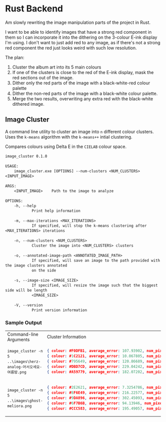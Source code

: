 # Rust Backend

Am slowly rewriting the image manipulation parts of the project in Rust.

I want to be able to identify images that have a strong red component in them so I can incorporate it into the dithering on the 3-colour E-ink display I'm using. I don't want to just add red to any image, as if there's not a strong red component the red just looks weird with such low resolution.

The plan:

1. Cluster the album art into its 5 main colours
2. If one of the clusters is close to the red of the E-ink display, mask the red sections out of the image.
3. Dither only the red parts of the image with a black-white-red colour palette
4. Dither the non-red parts of the image with a black-white colour palette.
5. Merge the two results, overwriting any extra red with the black-white dithered image.

## Image Cluster

A command line utility to cluster an image into `n` different colour clusters. Uses the `k-means` algorithm with the `k-means++` intial clustering.

Compares colours using Delta E in the `CIELAB` colour space.

```
image_cluster 0.1.0

USAGE:
    image_cluster.exe [OPTIONS] --num-clusters <NUM_CLUSTERS> <INPUT_IMAGE>

ARGS:
    <INPUT_IMAGE>    Path to the image to analyze

OPTIONS:
    -h, --help
            Print help information

    -m, --max-iterations <MAX_ITERATIONS>
            If specified, will stop the k-means clustering after <MAX_ITERATIONS> iterations

    -n, --num-clusters <NUM_CLUSTERS>
            Cluster the image into <NUM_CLUSTERS> clusters

    -o, --annotated-image-path <ANNOTATED_IMAGE_PATH>
            If specified, will save an image to the path provided with the image clusters annotated
            on the side

    -s, --image-size <IMAGE_SIZE>
            If specified, will resize the image such that the biggest side will be length
            <IMAGE_SIZE>

    -V, --version
            Print version information
```

### Sample Output

<table>
<tr>
<td>Command-line Arguments</td>
<td>Cluster Information</td>
<td>Annotated Image</td>
</tr>
<tr>
<td>

`image_cluster -n 5 ..\images\herz-analog-어서오세요-여름밤.png`

</td>

<td>

```json
{ colour: #F0DFB1, average_error: 107.93902, num_pixels: 30026 }
{ colour: #1C2121, average_error: 10.067805, num_pixels: 303786 }
{ colour: #795649, average_error: 120.86689, num_pixels: 44798 }
{ colour: #DBD7CD, average_error: 229.04242, num_pixels: 9270 }
{ colour: #A59779, average_error: 182.07202, num_pixels: 21720 }
```

</td>
<td>

![herz-analog-어서오세요-여름밤 album art](img/herz.png)

</td>
</tr>

<tr>
<td>

`image_cluster -n 5 ..\images\ghost-meliora.png`

</td>

<td>

```json
{ colour: #2E2621, average_error: 7.3254786, num_pixels: 344375 }
{ colour: #8F6E49, average_error: 216.22577, num_pixels: 9834 }
{ colour: #9DA896, average_error: 302.45093, num_pixels: 12927 }
{ colour: #6F7B6B, average_error: 94.13946, num_pixels: 26929 }
{ colour: #CCC583, average_error: 195.49057, num_pixels: 15535 }
```

</td>
<td>

![ghost-meliora album art](img/ghost-meliora.png)

</td>
</tr>

</table>
